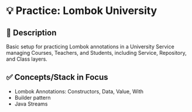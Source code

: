 # 💡 Practice: Lombok University

## 📒 Description
Basic setup for practicing Lombok annotations in a University Service managing Courses, Teachers, and Students, including Service, Repository, and Class layers.

## ✅ Concepts/Stack in Focus
- Lombok Annotations: Constructors, Data, Value, With
- Builder pattern
- Java Streams
